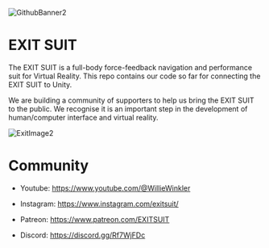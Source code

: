![GithubBanner2](https://user-images.githubusercontent.com/128419133/227615875-f842ffc0-9808-4b9c-90e9-312536ed53f3.png)

# EXIT SUIT
 
The EXIT SUIT is a full-body force-feedback navigation and performance suit for Virtual Reality. This repo contains our code so far for connecting the EXIT SUIT to Unity. 

We are building a community of supporters to help us bring the EXIT SUIT to the public. We recognise it is an important step in the development of human/computer interface and virtual reality.   
   

    
![ExitImage2](https://user-images.githubusercontent.com/128419133/227615981-31b07cb4-e3fa-4e01-b3b7-790933dd20ce.jpg)   

   
        

# Community  
 
* Youtube: https://www.youtube.com/@WillieWinkler

* Instagram: https://www.instagram.com/exitsuit/

* Patreon: https://www.patreon.com/EXITSUIT

* Discord: https://discord.gg/Rf7WjFDc


